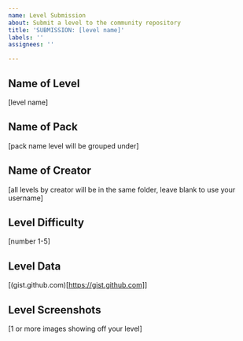 ```yaml
---
name: Level Submission
about: Submit a level to the community repository
title: 'SUBMISSION: [level name]'
labels: ''
assignees: ''

---
```


## Name of Level
[level name]
## Name of Pack
[pack name level will be grouped under]
## Name of Creator
[all levels by creator will be in the same folder, leave blank to use your username]
## Level Difficulty
[number 1-5]
## Level Data
[(gist.github.com)[https://gist.github.com]]
## Level Screenshots
[1 or more images showing off your level]
